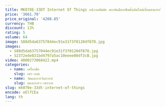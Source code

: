 ```yaml
---
title: MK070E-33DT Internet Of Things หน้าจอสัมผัส สถาบันมืออาชีพดั้งเดิมใหม่เอี่ยมสามารถให้บริการสําหรับการทดสอบได้
price: '3661.70'
price_original: '4208.85'
currency: THB
discount: 13%
rating: 5
volume: 64
image: S88d5da63757044ec91e31f3f0120df87O.jpg
images:
  - S88d5da63757044ec91e31f3f0120df87O.jpg
  - S2372ede831bd4797a5ac10eeee08df3cB.jpg
video: 4000273068422.mp4
categories:
  - name: เครื่องมือ
    slug: เคร-องม
  - name: วัดและการวิเคราะห์
    slug: ดและการว-เคราะห
slug: mk070e-33dt-internet-of-things
encode: oElfCEa
lang: th
---
```

  